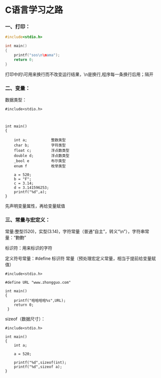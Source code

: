 # C语言学习之路

### 一、打印：

```c
#include<stdio.h>

int main()
{
	printf("sos\n\mama");
	return 0;
}
```

打印中的\可用来换行而不改变运行结果，\n是换行,程序每一条换行后用；隔开

### 二、变量：

数据类型：



```
#include<stdio.h>



int main()
{

	int a;           整数类型
	char b;          字符类型
	float c;         浮点数类型
	double d;        浮点数类型
	_bool e          布尔类型
	enum f           枚举类型

	a = 520;
	b = "F";
	c = 3.14;
	d = 3.141596253;
	printf("%d",a);
}
```

先声明变量属性，再给变量赋值



### 三、常量与宏定义：

常量:整型(520)，实型(3.14)，字符常量（普通“自主”，转义“\n”），字符串常量：“覅覅”

标识符：用来标识的字符

定义符号常量：#define  标识符  常量（预处理宏定义常量，相当于提前给变量赋值）

```
#include<stdio.h>

#define URL "www.zhongguo.com"

int main()
{
	printf("哈哈哈哈%s",URL);
	return 0;
 } 
```

sizeof（数据尺寸）：

```
#include<stdio.h>

int main()
{
	int a;

	a = 520;

	printf("%d",sizeof(int);
	printf("%d",sizeof a);
}
```

